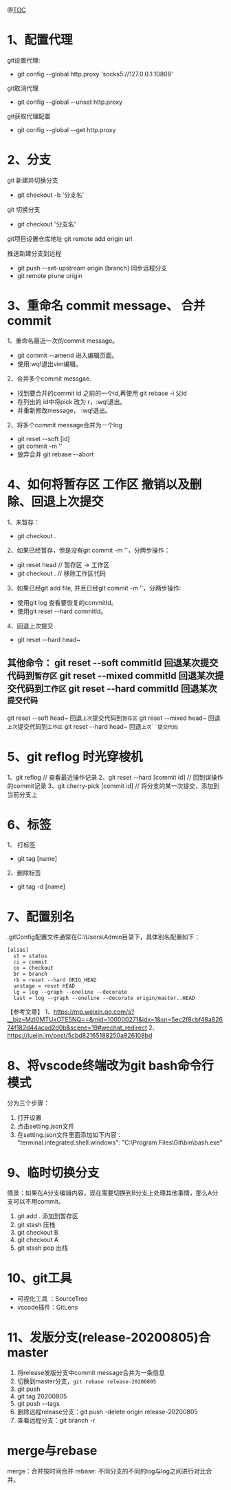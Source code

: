 @[TOC](git记录)
# 1、配置代理
git设置代理: 
   * git config --global http.proxy 'socks5://127.0.0.1:10808'
   
git取消代理
   * git config --global --unset http.proxy 
   
git获取代理配置
   * git config --global --get http.proxy
# 2、分支
git 新建并切换分支 
   * git checkout -b  '分支名'
    
git 切换分支 
 * git checkout   '分支名'

git项目设置仓库地址
git remote add origin url

推送新建分支到远程
 * git push --set-upstream origin [branch]
同步远程分支
 * git remote prune origin
#  3、重命名 commit message、 合并commit
1、重命名最近一次的commit message。
* git commit  --amend 进入编辑页面。
* 使用:wq!退出vim编辑。

2、合并多个commit messgae.
   * 找到要合并的commit id 之前的一个id,再使用  git rebase -i  父id
   * 在列出的  id中将pick 改为 r，:wq!退出。
   * 并重新修改message， :wq!退出。
   
2、将多个commit message合并为一个log
 * git reset --soft [id]
* git commit -m  ''
* 放弃合并 git rebase --abort
# 4、如何将暂存区 工作区 撤销以及删除、回退上次提交
1、未暂存：
   * git checkout .

2、如果已经暂存，但是没有git commit -m ''，分两步操作：
   * git reset head // 暂存区 -> 工作区
   * git checkout . // 移除工作区代码
    
3、如果已经git add file, 并且已经git  commit -m ''，分两步操作:
   * 使用git log 查看要恢复的commitId。
   * 使用git reset --hard commitId。

4、回退上次提交
   * git reset --hard head~

其他命令：
git reset --soft commitId 回退某次提交代码到`暂存区`
git reset --mixed commitId 回退某次提交代码到`工作区`
git reset --hard commitId 回退某次`提交代码`
-----------------------------------------------------
git reset --soft head~ 回退`上次`提交代码到`暂存区`
git reset --mixed head~ 回退`上次`提交代码到`工作区`
git reset --hard head~ 回退`上次``提交代码`
# 5、git reflog 时光穿梭机
1、git reflog   //  查看最近操作记录
2、git reset --hard [commit id]  // 回到误操作的commit记录
3、git cherry-pick [commit id] // 将分支的某一次提交，添加到当前分支上
# 6、标签
1、 打标签
 * git tag [name]
 
2、删除标签
 * git tag -d [name]

# 7、配置别名
.gitConfig配置文件通常在C:\Users\Admin目录下，具体别名配置如下：
```
[alias]
  st = status
  ci = commit
  co = checkout
  br = branch
  rb = reset --hard ORIG_HEAD
  unstage = reset HEAD
  lg = log --graph --oneline --decorate
  last = log --graph --oneline --decorate origin/master..HEAD
  ```

【参考文章】
1、https://mp.weixin.qq.com/s?__biz=MzI0MTUxOTE5NQ==&mid=100000271&idx=1&sn=5ec2f8cbf48a82674f182d44acad2d0b&scene=19#wechat_redirect
2、https://juejin.im/post/5cbd82165188250a926108bd
# 8、将vscode终端改为git bash命令行模式
分为三个步骤：
1.	打开设置
2.	点击setting.json文件
3.	在setting.json文件里面添加如下内容：
"terminal.integrated.shell.windows": "C:\\Program Files\\Git\\bin\\bash.exe"
# 9、临时切换分支
情景：如果在A分支编辑内容，现在需要切换到B分支上处理其他事情，那么A分支可以不用commit。
1. git add . 添加到暂存区
2. git stash 压栈
3. git checkout B
4. git checkout A
5. git stash pop 出栈
# 10、git工具
* 可视化工具 ：SourceTree
* vscode插件：GitLens

# 11、发版分支(release-20200805)合master
1. 将release发版分支中commit message合并为一条信息
2. 切换到master分支，`git rebase release-20200805`
3. git push
4. git tag 20200805
5. git push --tags
6. 删除远程release分支：git push -delete origin release-20200805
7. 查看远程分支：git branch -r 


# merge与rebase
merge：合并按时间合并
rebase: 不同分支的不同的log与log之间进行对比合并。


